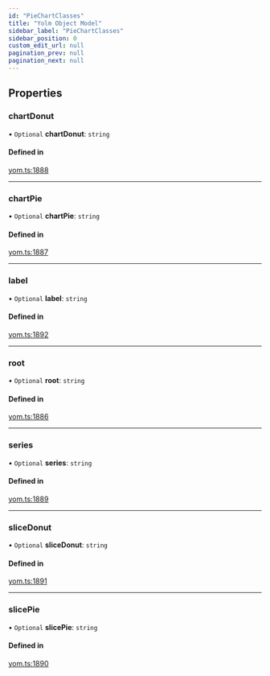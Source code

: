 ```yaml
---
id: "PieChartClasses"
title: "Yolm Object Model"
sidebar_label: "PieChartClasses"
sidebar_position: 0
custom_edit_url: null
pagination_prev: null
pagination_next: null
---
```


## Properties

### chartDonut

• `Optional` **chartDonut**: `string`

#### Defined in

[yom.ts:1888](https://github.com/yolmio/boost/blob/964b449/src/yom.ts#L1888)

___

### chartPie

• `Optional` **chartPie**: `string`

#### Defined in

[yom.ts:1887](https://github.com/yolmio/boost/blob/964b449/src/yom.ts#L1887)

___

### label

• `Optional` **label**: `string`

#### Defined in

[yom.ts:1892](https://github.com/yolmio/boost/blob/964b449/src/yom.ts#L1892)

___

### root

• `Optional` **root**: `string`

#### Defined in

[yom.ts:1886](https://github.com/yolmio/boost/blob/964b449/src/yom.ts#L1886)

___

### series

• `Optional` **series**: `string`

#### Defined in

[yom.ts:1889](https://github.com/yolmio/boost/blob/964b449/src/yom.ts#L1889)

___

### sliceDonut

• `Optional` **sliceDonut**: `string`

#### Defined in

[yom.ts:1891](https://github.com/yolmio/boost/blob/964b449/src/yom.ts#L1891)

___

### slicePie

• `Optional` **slicePie**: `string`

#### Defined in

[yom.ts:1890](https://github.com/yolmio/boost/blob/964b449/src/yom.ts#L1890)

